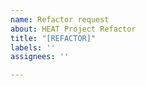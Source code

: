```yaml
---
name: Refactor request
about: HEAT Project Refactor
title: "[REFACTOR]"
labels: ''
assignees: ''

---
```




